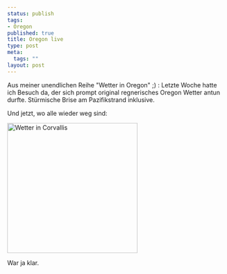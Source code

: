 ```yaml
--- 
status: publish
tags: 
- Oregon
published: true
title: Oregon live
type: post
meta: 
  tags: ""
layout: post
---
```

Aus meiner unendlichen Reihe "Wetter in Oregon" ;) : Letzte Woche hatte ich Besuch da, der sich prompt original regnerisches Oregon Wetter antun durfte. Stürmische Brise am Pazifikstrand inklusive.

Und jetzt, wo alle wieder weg sind:

<img id="image614" src="http://fredericiana.de/uploads/2006/06/corvallis-wetter.jpg" width="300" alt="Wetter in Corvallis" class="centered" />

War ja klar.
